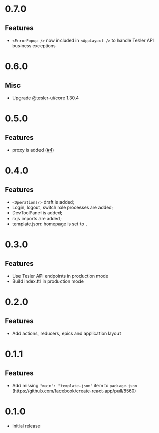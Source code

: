 # 0.7.0

## Features

* `<ErrorPopup />` now included in `<AppLayout />` to handle Tesler API business exceptions

# 0.6.0

## Misc

* Upgrade @tesler-ui/core 1.30.4

# 0.5.0

## Features

* proxy is added ([#4](https://github.com/tesler-platform/cra-template-typescript/pull/4))

# 0.4.0

## Features

* `<Operations/>` draft is added;
* Login, logout, switch role processes are added;
* DevToolPanel is added;
* rxjs imports are added;
* template.json: homepage is set to `.`

# 0.3.0

## Features

* Use Tesler API endpoints in production mode
* Build index.ftl in production mode 

# 0.2.0

## Features

* Add actions, reducers, epics and application layout

# 0.1.1

## Features

* Add missing `"main": "template.json"` item to `package.json` (https://github.com/facebook/create-react-app/pull/8560)

# 0.1.0

* Initial release
